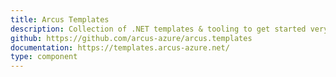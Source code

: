 ```yaml
---
title: Arcus Templates
description: Collection of .NET templates & tooling to get started very easily.
github: https://github.com/arcus-azure/arcus.templates
documentation: https://templates.arcus-azure.net/
type: component
---
```

